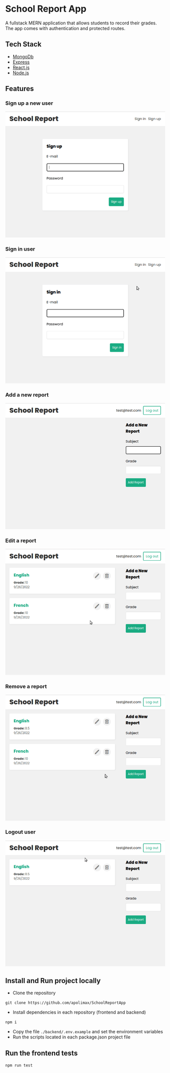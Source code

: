 # School Report App

A fullstack MERN application that allows students to record their grades. The app comes with authentication and protected routes.

## Tech Stack

- [MongoDb](https://www.mongodb.com/)
- [Express](https://expressjs.com/)
- [React.js](https://reactjs.org/)
- [Node.js](https://nodejs.org/en/)

## Features

### Sign up a new user

![](/gifs/signup.gif)

### Sign in user

![](/gifs/login.gif)

### Add a new report

![](/gifs/addReport.gif)

### Edit a report

![](/gifs/editReport.gif)

### Remove a report

![](/gifs/removeReport.gif)

### Logout user

![](/gifs/logout.gif)

## Install and Run project locally

- Clone the repository

```
git clone https://github.com/apolimax/SchoolReportApp
```

- Install dependencies in each repository (frontend and backend)

```
npm i
```

- Copy the file `./backend/.env.example` and set the environment variables
- Run the scripts located in each package.json project file

## Run the frontend tests

```
npm run test
```
